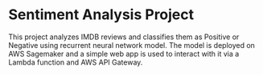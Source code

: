 # Sentiment Analysis Project

This project analyzes IMDB reviews and classifies them as Positive or Negative using recurrent neural network model. The model is deployed on AWS Sagemaker and a simple web app is used to interact with it via a Lambda function and AWS API Gateway. 

